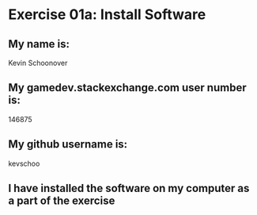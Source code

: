 
# Exercise 01a: Install Software

## My name is:
Kevin Schoonover

## My gamedev.stackexchange.com user number is:
146875

## My github username is:
kevschoo

## I have installed the software on my computer as a part of the exercise
